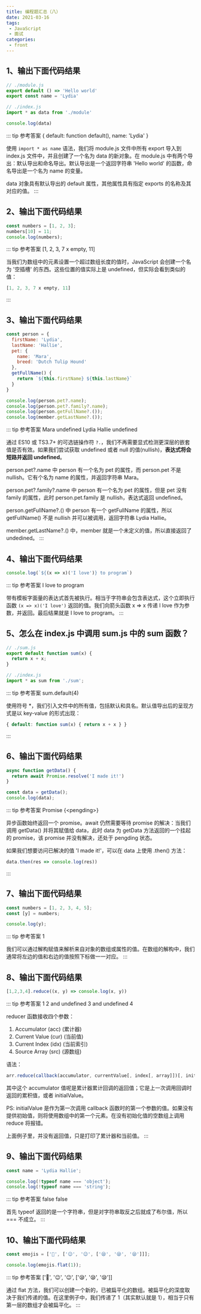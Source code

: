 ```yaml
---
title: 编程题汇总（八）
date: 2021-03-16
tags:
 - JavaScript
 - 面试
categories:
 - front
---
```

## 1、输出下面代码结果

```js
// ./module.js
export default () => 'Hello world'
export const name = 'Lydia'

// ./index.js
import * as data from './module'

console.log(data)
```

::: tip 参考答案
{ default: function default(), name: 'Lydia' }

使用 `import * as name` 语法，我们将 module.js 文件中所有 export 导入到 index.js 文件中，并且创建了一个名为 data 的新对象。在 module.js 中有两个导出：默认导出和命名导出。默认导出是一个返回字符串 'Hello world' 的函数，命名导出是一个名为 name 的变量。

data 对象具有默认导出的 default 属性，其他属性具有指定 exports 的名称及其对应的值。
:::

## 2、输出下面代码结果

```js
const numbers = [1, 2, 3];
numbers[10] = 11;
console.log(numbers);
```

::: tip 参考答案
[1, 2, 3, 7 x empty, 11]

当我们为数组中的元素设置一个超过数组长度的值时，JavaScript 会创建一个名为 '空插槽' 的东西。这些位置的值实际上是 undefined，但实际会看到类似的值：
```js
[1, 2, 3, 7 x empty, 11]
```
:::

## 3、输出下面代码结果

```js
const person = {
  firstName: 'Lydia',
  lastName: 'Hallie',
  pet: {
    name: 'Mara',
    breed: 'Dutch Tulip Hound'
  },
  getFullName() {
    return `${this.firstName} ${this.lastName}`
  }
}

console.log(person.pet?.name);
console.log(person.pet?.family?.name);
console.log(person.getFullName?.());
console.log(member.getLastName?.());
```

::: tip 参考答案
Mara undefined Lydia Hallie undefined

通过 ES10 或 TS3.7+ 的可选链操作符 `?.`，我们不再需要显式检测更深层的嵌套值是否有效。如果我们尝试获取 undefined 或者 null 的值(nullish)，**表达式将会短路并返回 undefined**。

person.pet?.name 中 person 有一个名为 pet 的属性，而 person.pet 不是 nullish。它有个名为 name 的属性，并返回字符串 Mara。

person.pet?.family?.name 中 person 有一个名为 pet 的属性，但是 pet 没有 family 的属性，此时 person.pet.family 是 nullish，表达式返回 undefined。

person.getFullName?.() 中 person 有一个 getFullName 的属性，所以 getFullName() 不是 nullish 并可以被调用，返回字符串 Lydia Hallie。

member.getLastName?.() 中，member 就是一个未定义的值，所以直接返回了 undedined。
:::

## 4、输出下面代码结果

```js
console.log(`${(x => x)('I love')} to program`)
```

::: tip 参考答案
I love to program

带有模板字面量的表达式首先被执行。相当于字符串会包含表达式，这个立即执行函数 `(x => x)('I love')` 返回的值。我们向箭头函数 x => x 传递 I love 作为参数，并返回。最后结果就是 I love to program。
:::

## 5、怎么在 index.js 中调用 sum.js 中的 sum 函数？

```js
// ./sum.js
export default function sum(x) {
  return x + x;
}

// ./index.js
import * as sum from './sum';
```

::: tip 参考答案
sum.default(4)

使用符号 *，我们引入文件中的所有值，包括默认和具名。默认值导出后的呈现方式是以 key-value 的形式出现：

```js
{ default: function sum(x) { return x + x } }
```
:::

## 6、输出下面代码结果

```js
async function getData() {
  return await Promise.resolve('I made it!')
}

const data = getData();
console.log(data);
```

::: tip 参考答案
Promise {\<pengding\>}

异步函数始终返回一个 promise。await 仍然需要等待 promise 的解决：当我们调用 getData() 并将其赋值给 data，此时 data 为 getData 方法返回的一个挂起的 promise，该 promise 并没有解决，还处于 pengding 状态。

如果我们想要访问已解决的值 'I made it!'，可以在 data 上使用 .then() 方法：

```js
data.then(res => console.log(res))
```
:::

## 7、输出下面代码结果

```js
const numbers = [1, 2, 3, 4, 5];
const [y] = numbers;

console.log(y);
```

::: tip 参考答案
1

我们可以通过解构赋值来解析来自对象的数组或属性的值。在数组的解构中，我们通常将左边的值和右边的值按照下标做一一对应。
:::

## 8、输出下面代码结果

```js
[1,2,3,4].reduce((x, y) => console.log(x, y))
```

::: tip 参考答案
1 2 and undefined 3 and undefined 4

reducer 函数接收四个参数：
1. Accumulator (acc) (累计器)
2. Current Value (cur) (当前值)
3. Current Index (idx) (当前索引)
4. Source Array (src) (源数组)

语法：
```js
arr.reduce(callback(accumulator, currentValue[, index[, array]])[, initialValue])
```

其中这个 accumulator 值呢是累计器累计回调的返回值；它是上一次调用回调时返回的累积值，或者 initialValue。

PS: initialValue 是作为第一次调用 callback 函数时的第一个参数的值。如果没有提供初始值，则将使用数组中的第一个元素。在没有初始化值的空数组上调用 reduce 将报错。

上面例子里，并没有返回值，只是打印了累计器和当前值。
:::

## 9、输出下面代码结果

```js
const name = 'Lydia Hallie';

console.log(!typeof name === 'object');
console.log(!typeof name === 'string');
```

::: tip 参考答案
false false

首先 typeof 返回的是一个字符串，但是对字符串取反之后就成了布尔值，所以 === 不成立。
:::

## 10、输出下面代码结果

```js
const emojis = ['🐒', ['😉', '😉', ['😪', '😪', '😪']]];

console.log(emojis.flat(1));
```

::: tip 参考答案
['🐒', '😉', '😉', ['😪', '😪', '😪']]

通过 flat 方法，我们可以创建一个新的，已被扁平化的数组。被扁平化的深度取决于我们传递的值。在这里例子中，我们传递了 1（其实默认就是 1），相当于只有第一层的数组才会被扁平化。
:::